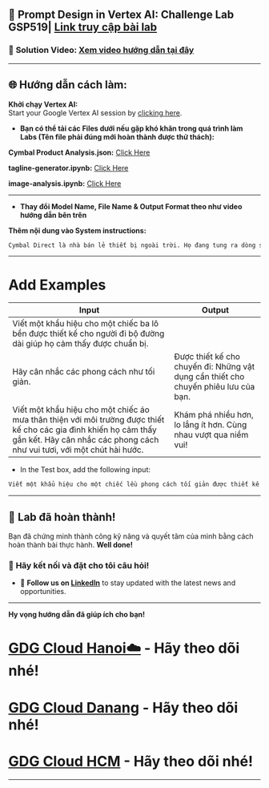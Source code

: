 
## 🚀 Prompt Design in Vertex AI: Challenge Lab GSP519| [Link truy cập bài lab](https://www.cloudskillsboost.google/focuses/86504?parent=catalog)

### 🔗 **Solution Video:** [Xem video hướng dẫn tại đây]()

---

## 🌐 **Hướng dẫn cách làm:**

 **Khởi chạy Vertex AI:**  
   Start your Google Vertex AI session by [clicking here](https://console.cloud.google.com/vertex-ai/studio/saved-prompts?project=).

- **Bạn có thể tải các Files dưới nếu gặp khó khăn trong quá trình làm Labs (Tên file phải đúng mới hoàn thành được thử thách):**

**Cymbal Product Analysis.json:**  [Click Here](https://github.com/huydanggdg/Prompt-Design-in-Vertex-AI/blob/main/Cymbal%20Product%20Analysis.json)

**tagline-generator.ipynb:**  [Click Here](https://github.com/huydanggdg/Prompt-Design-in-Vertex-AI/blob/main/tagline-generator.ipynb)

**image-analysis.ipynb:**  [Click Here](https://github.com/huydanggdg/Prompt-Design-in-Vertex-AI/blob/main/image-analysis.ipynb)

---

- **Thay đổi Model Name, File Name & Output Format theo như video hướng dẫn bên trên**

**Thêm nội dung vào System instructions:**

```bash
Cymbal Direct là nhà bán lẻ thiết bị ngoài trời. Họ đang tung ra dòng sản phẩm mới được thiết kế để khuyến khích những người trẻ tuổi khám phá hoạt động ngoài trời. Hãy giúp họ tạo ra những khẩu hiệu hấp dẫn cho dòng sản phẩm này.
```

---


# Add Examples

| Input                                                                                                                                     | Output                                             |
|-------------------------------------------------------------------------------------------------------------------------------------------|----------------------------------------------------|
| Viết một khẩu hiệu cho một chiếc ba lô bền được thiết kế cho người đi bộ đường dài giúp họ cảm thấy được chuẩn bị. 
Hãy cân nhắc các phong cách như tối giản.                                                                                                   |Được thiết kế cho chuyến đi: Những vật dụng cần thiết cho chuyến phiêu lưu của bạn.  |
| Viết một khẩu hiệu cho một chiếc áo mưa thân thiện với môi trường được thiết kế cho các gia đình khiến họ cảm thấy gắn kết. Hãy cân nhắc các phong cách như vui tươi, với một chút hài hước. | Khám phá nhiều hơn, lo lắng ít hơn. Cùng nhau vượt qua niềm vui! |


- In the Test box, add the following input:

```bash
Viết một khẩu hiệu cho một chiếc lều phong cách tối giản được thiết kế cho những nhà thám hiểm dày dạn kinh nghiệm, giúp họ cảm thấy tự do. Hãy cân nhắc các phong cách như thơ ca.
```

---

## 🎉 **Lab đã hoàn thành!**

Bạn đã chứng minh thành công kỹ năng và quyết tâm của mình bằng cách hoàn thành bài thực hành. **Well done!**

### 🌟 **Hãy kết nối và đặt cho tôi câu hỏi!**

- 💼 **Follow us on [LinkedIn](https://www.linkedin.com/company/quicklab-linkedin/)** to stay updated with the latest news and opportunities.
  
---

**Hy vọng hướng dẫn đã giúp ích cho bạn!**

# [GDG Cloud Hanoi☁️](https://www.facebook.com/GDGCloudHanoi) - Hãy theo dõi nhé!
# [GDG Cloud Danang](https://www.facebook.com/GDGCloudDaNang) - Hãy theo dõi nhé!
# [GDG Cloud HCM](https://www.facebook.com/gdgchcm) - Hãy theo dõi nhé!

---
